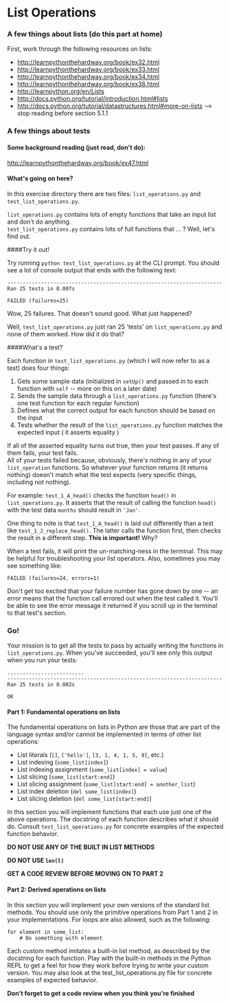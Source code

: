 List Operations
==============

### A few things about lists (do this part at home)

First, work through the following resources on lists:

* http://learnpythonthehardway.org/book/ex32.html
* http://learnpythonthehardway.org/book/ex33.html
* http://learnpythonthehardway.org/book/ex34.html
* http://learnpythonthehardway.org/book/ex38.html
* http://learnpython.org/en/Lists
* http://docs.python.org/tutorial/introduction.html#lists
* http://docs.python.org/tutorial/datastructures.html#more-on-lists
        --> stop reading before section 5.1.1

### A few things about tests

#### Some background reading (just read, don't do):

http://learnpythonthehardway.org/book/ex47.html

#### What's going on here?

In this exercise directory there are two files: `list_operations.py` and
`test_list_operations.py`.

`list_operations.py` contains lots of empty functions that take an input list and don't do anything.    
`test_list_operations.py` contains lots of full functions that ... ? Well, let's find out.

####Try it out!

Try running `python test_list_operations.py` at the CLI prompt. You should see a lot of console output that ends with the following text:
```
----------------------------------------------------------------------
Ran 25 tests in 0.007s

FAILED (failures=25)
```

Wow, 25 failures. That doesn't sound good. What just happened?


Well, `test_list_operations.py` just ran 25 'tests' on `list_operations.py` and none of them worked. How did it do that?

####What's a test?

Each function in `test_list_operations.py` (which I will now refer to as a test) does four things:    
1. Gets some sample data (initialized in `setUp()` and passed in to each function with `self` -- more on this on a later date)    
2. Sends the sample data through a `list_operations.py` function (there's one test function for each regular function)    
3. Defines what the correct output for each function should be based on the input    
4. Tests whether the result of the `list_operations.py` function matches the expected input ( it asserts equality )    

If all of the asserted equality turns out true, then your test passes. If any of them fails, your test fails.    
All of your tests failed because, obviously, there's nothing in any of your `list_operation` functions. So whatever your function returns (it returns nothing) doesn't match what the test expects (very specific things, including not nothing).

For example: `test_1_A_head()` checks the function `head()` in `list_operations.py`. It asserts that the result of calling the function `head()` with the test data `months` should result in `'Jan'`.

One thing to note is that `test_1_A_head()` is laid out differently than a test like `test_1_J_replace_head()`. The latter calls the function first, then checks the result in a different step. **This is important!** Why?

When a test fails, it will print the un-matching-ness in the terminal. This may be helpful for troubleshooting your list operators. Also, sometimes you may see something like:
```
FAILED (failures=24, errors=1)
```
Don't get too excited that your failure number has gone down by one -- an error means that the function call errored out when the test called it. You'll be able to see the error message it returned if you scroll up in the terminal to that test's section.

### Go!

Your mission is to get all the tests to pass by actually writing the functions in `list_operations.py`. When you've succeeded, you'll see only this output when you run your tests: 
```
.........................
----------------------------------------------------------------------
Ran 25 tests in 0.002s

OK
```
#### Part 1: Fundamental operations on lists

The fundamental operations on lists in Python are those that are part of the
language syntax and/or cannot be implemented in terms of other list operations:
* List literals (`[]`, `['hello']`, `[3, 1, 4, 1, 5, 9]`, etc.)
* List indexing (`some_list[index]`)
* List indexing assignment (`some_list[index] = value`)
* List slicing (`some_list[start:end]`)
* List slicing assignment (`some_list[start:end] = another_list`)
* List index deletion (`del some_list[index]`)
* List slicing deletion (`del some_list[start:end]`)

In this section you will implement functions that each use just one of the above
operations. The docstring of each function describes what it should do. Consult
`test_list_operations.py` for concrete examples of the expected function behavior.

**DO NOT USE ANY OF THE BUILT IN LIST METHODS**

**DO NOT USE `len(l)`**

**GET A CODE REVIEW BEFORE MOVING ON TO PART 2**

#### Part 2: Derived operations on lists

In this section you will implement your own versions of the standard list methods.
You should use only the primitive operations from Part 1 and 2 in your implementations.
For loops are also allowed, such as the following:
```    
for element in some_list:
    # Do something with element
```
Each custom method imitates a built-in list method, as described by the docstring
for each function. Play with the built-in methods in the Python REPL to get a feel
for how they work before trying to write your custom version. You may also look at
the test_list_operations.py file for concrete examples of expected behavior.

**Don't forget to get a code review when you think you're finished**
